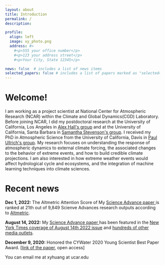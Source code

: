 ```yaml
---
layout: about
title: Introduction
permalink: /
description: 

profile:
  align: left
  image: xy_photo.png
  address: #>
    #<p>555 your office number</p>
    #<p>123 your address street</p>
    #<p>Your City, State 12345</p>

news: false  # includes a list of news items
selected_papers: false # includes a list of papers marked as "selected={true}"
---
```




# Welcome!

I am working as a project scientist at National Center for Atmospheric Research (NCAR) within the Climate and Global Dynamics(CGD) Laboratory. Before joining NCAR, I did my postdoctoral research at the University of California, Los Angeles in [Alex Hall's group](https://dept.atmos.ucla.edu/alexhall/home) and at the University of California, Santa Barbara in [Samantha Stevenson's group](https://www.samanthalstevenson.com/). I received my PhD in Atmospheric Science from the University of California, Davis in [Paul Ullrich's group](https://climate.ucdavis.edu/). My research focuses on understanding the response of atmospheric dynamics to external climate forcing, the associated changes to the behavior of extreme events, and how to build credible climate projections. I am also interested in how extreme weather events would affect hydrological cycle and ecosystems, and the integration of machine learning techniques into climate sciences. 




# Recent news

**Dec 1, 2022:** The Altmetric Attention Score of My <a href='https://www.science.org/doi/10.1126/sciadv.abq0995'>Science Advance paper </a> is ranked at 21th out of 9,849 Scienve Advances research outputs according to <a href='https://scienceadvances.altmetric.com/details/134020757#score'>Altmetric</a>.

**August 14, 2022:** My <a href='https://www.science.org/doi/10.1126/sciadv.abq0995'>Science Advance paper </a> has been featured in the <a href='https://www.nytimes.com/interactive/2022/08/12/climate/california-rain-storm.html'>New York Times coverage of August 14th 2022 issue</a> and <a href='https://scienceadvances.altmetric.com/details/134020757/news'>hundreds of other media outlets</a>. 

**December 9, 2020:** Honored the CYWater 2020 Young Scientist Best Paper Award. [[link of the paper](https://advances.sciencemag.org/content/6/29/eaba1323), open access]

You can email me at xyhuang at ucar.edu

